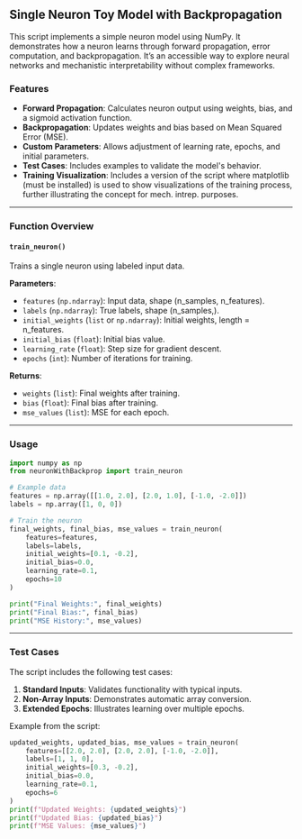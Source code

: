 ## **Single Neuron Toy Model with Backpropagation**

This script implements a simple neuron model using NumPy. It demonstrates how a neuron learns through forward propagation, error computation, and backpropagation. It’s an accessible way to explore neural networks and mechanistic interpretability without complex frameworks.

### **Features**
- **Forward Propagation**: Calculates neuron output using weights, bias, and a sigmoid activation function.
- **Backpropagation**: Updates weights and bias based on Mean Squared Error (MSE).
- **Custom Parameters**: Allows adjustment of learning rate, epochs, and initial parameters.
- **Test Cases**: Includes examples to validate the model's behavior.
- **Training Visualization**: Includes a version of the script where matplotlib (must be installed) is used to show visualizations of the training process, further illustrating the concept for mech. intrep. purposes.

---

### **Function Overview**

#### `train_neuron()`
Trains a single neuron using labeled input data.

**Parameters**:
- `features` (`np.ndarray`): Input data, shape (n_samples, n_features).
- `labels` (`np.ndarray`): True labels, shape (n_samples,).
- `initial_weights` (`list` or `np.ndarray`): Initial weights, length = n_features.
- `initial_bias` (`float`): Initial bias value.
- `learning_rate` (`float`): Step size for gradient descent.
- `epochs` (`int`): Number of iterations for training.

**Returns**:
- `weights` (`list`): Final weights after training.
- `bias` (`float`): Final bias after training.
- `mse_values` (`list`): MSE for each epoch.

---

### **Usage**

```python
import numpy as np
from neuronWithBackprop import train_neuron

# Example data
features = np.array([[1.0, 2.0], [2.0, 1.0], [-1.0, -2.0]])
labels = np.array([1, 0, 0])

# Train the neuron
final_weights, final_bias, mse_values = train_neuron(
    features=features,
    labels=labels,
    initial_weights=[0.1, -0.2],
    initial_bias=0.0,
    learning_rate=0.1,
    epochs=10
)

print("Final Weights:", final_weights)
print("Final Bias:", final_bias)
print("MSE History:", mse_values)
```

---

### **Test Cases**
The script includes the following test cases:
1. **Standard Inputs**: Validates functionality with typical inputs.
2. **Non-Array Inputs**: Demonstrates automatic array conversion.
3. **Extended Epochs**: Illustrates learning over multiple epochs.

Example from the script:
```python
updated_weights, updated_bias, mse_values = train_neuron(
    features=[[2.0, 2.0], [2.0, 2.0], [-1.0, -2.0]],
    labels=[1, 1, 0],
    initial_weights=[0.3, -0.2],
    initial_bias=0.0,
    learning_rate=0.1,
    epochs=6
)
print(f"Updated Weights: {updated_weights}")
print(f"Updated Bias: {updated_bias}")
print(f"MSE Values: {mse_values}")
```
